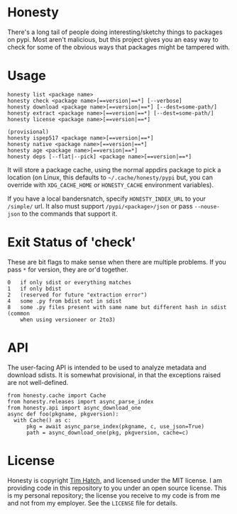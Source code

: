 # Honesty

There's a long tail of people doing interesting/sketchy things to packages on
pypi.  Most aren't malicious, but this project gives you an easy way to check
for some of the obvious ways that packages might be tampered with.

# Usage

```
honesty list <package name>
honesty check <package name>[==version|==*] [--verbose]
honesty download <package name>[==version|==*] [--dest=some-path/]
honesty extract <package name>[==version|==*] [--dest=some-path/]
honesty license <package name>[==version|==*]

(provisional)
honesty ispep517 <package name>[==version|==*]
honesty native <package name>[==version|==*]
honesty age <package name>[==version|==*]
honesty deps [--flat|--pick] <package name>[==version|==*]
```

It will store a package cache, using the normal appdirs package to pick a
location (on Linux, this defaults to `~/.cache/honesty/pypi` but, you can
override with `XDG_CACHE_HOME` or `HONESTY_CACHE` environment variables).

If you have a local bandersnatch, specify `HONESTY_INDEX_URL` to your `/simple/`
url.  It also must support `/pypi/<package>/json` or pass `--nouse-json` to the
commands that support it.


# Exit Status of 'check'

These are bit flags to make sense when there are multiple problems.  If you pass
`*` for version, they are or'd together.

```
0   if only sdist or everything matches
1   if only bdist
2   (reserved for future "extraction error")
4   some .py from bdist not in sdist
8   some .py files present with same name but different hash in sdist (common
    when using versioneer or 2to3)
```


# API

The user-facing API is intended to be used to analyze metadata and download
sdists.  It is somewhat provisional, in that the exceptions raised are not
well-defined.

```
from honesty.cache import Cache
from honesty.releases import async_parse_index
from honesty.api import async_download_one
async def foo(pkgname, pkgversion):
  with Cache() as c:
      pkg = await async_parse_index(pkgname, c, use_json=True)
      path = async_download_one(pkg, pkgversion, cache=c)
```


# License

Honesty is copyright [Tim Hatch](http://timhatch.com/), and licensed under
the MIT license.  I am providing code in this repository to you under an open
source license.  This is my personal repository; the license you receive to
my code is from me and not from my employer. See the `LICENSE` file for details.
